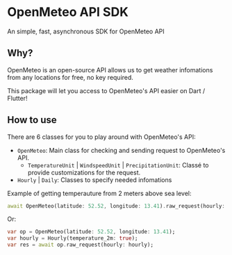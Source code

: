 # OpenMeteo API SDK
An simple, fast, asynchronous SDK for OpenMeteo API

## Why?
OpenMeteo is an open-source API allows us to get weather infomations from any locations for free, no key required.

This package will let you access to OpenMeteo's API easier on Dart / Flutter!

## How to use
There are 6 classes for you to play around with OpenMeteo's API:

- `OpenMeteo`: Main class for checking and sending request to OpenMeteo's API.
    - `TemperatureUnit` | `WindspeedUnit` | `PrecipitationUnit`: Classé to provide customizations for the request.
- `Hourly` | `Daily`: Classes to specify needed infomations

Example of getting temperauture from 2 meters above sea level:
```dart
await OpenMeteo(latitude: 52.52, longitude: 13.41).raw_request(hourly: Hourly(temperature_2m: true));
```
Or:
```dart
var op = OpenMeteo(latitude: 52.52, longitude: 13.41);
var hourly = Hourly(temperature_2m: true);
var res = await op.raw_request(hourly: hourly);
```
